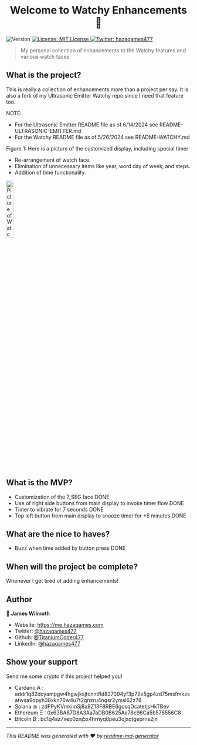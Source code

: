 <h1 align="center">Welcome to Watchy Enhancements 👋</h1>
<p>
  <img alt="Version" src="https://img.shields.io/badge/version-0.1-blue.svg?cacheSeconds=2592000" />
  <a href="#" target="_blank">
    <img alt="License: MIT License" src="https://img.shields.io/badge/License-MIT License-yellow.svg" />
  </a>
  <a href="https://twitter.com/hazaqames477" target="_blank">
    <img alt="Twitter: hazaqames477" src="https://img.shields.io/twitter/follow/hazaqames477.svg?style=social" />
  </a>
</p>

> My personal collection of enhancements to the Watchy features and various watch faces

## What is the project?

This is really a collection of enhancements more than a project per say. It is also a fork of my Ultrasonic Emitter Watchy repo since I need that feature too.

NOTE:
* For the Ultrasonic Emitter README file as of 6/14/2024 see README-ULTRASONIC-EMITTER.md
* For the Watchy README file as of 5/26/2024 see README-WATCHY.md

Figure 1: Here is a picture of the customized display, including special timer

* Re-arrangement of watch face.
* Elimination of unnecessary items like year, word day of week, and steps.
* Addition of time functionality.

<img alt="Picture of Watchy display" src="IMG_20240618_104808.jpg" width="20%" />

## What is the MVP?

* Customization of the 7_SEG face DONE
* Use of right side buttons from main display to invoke timer flow DONE
* Timer to vibrate for 7 seconds DONE
* Top left button from main display to snooze timer for +5 minutes DONE

## What are the nice to haves?

* Buzz when time added by button press DONE

## When will the project be complete?

Whenever I get tired of adding enhancements!

## Author

👤 **James Wilmoth**

* Website: https://me.hazaqames.com
* Twitter: [@hazaqames477](https://twitter.com/hazaqames477)
* Github: [@TitaniumCoder477](https://github.com/TitaniumCoder477)
* LinkedIn: [@hazaqames477](https://linkedin.com/in/hazaqames477)

## Show your support

Send me some crypto if this project helped you!

* Cardano ₳  : addr1q82dcyampgw4hgwjksjtcnntfld827094yf3p72e5gp4zd75msfmkzsatwsa9dpyh38xkn76w4u7t2gnzru4ngsr2ymsl62z78
* Solana ◎   : zdPPyKVmkimSj8a8Z13F8RBE6gosqDcatetjsHkTBev
* Ethereum Ξ : 0x63BA87D8A3Aa7aDB0B625Aa78c96Ca5b576556C8
* Bitcoin ₿  : bc1q4az7xep0znj5x4hrnyq8peu3qjxqtgeprns2jn

***
_This README was generated with ❤️ by [readme-md-generator](https://github.com/kefranabg/readme-md-generator)_
